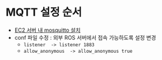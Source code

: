 # MQTT 설정 순서
- [EC2 서버 내 mosquitto 설치](https://changun516.tistory.com/201)
- conf 파일 수정 : 외부 ROS 서버에서 접속 가능하도록 설정 변경
    - ``` listener  -> listener 1883 ```
    - ``` allow_anonymous  -> allow_anonymous true ```
